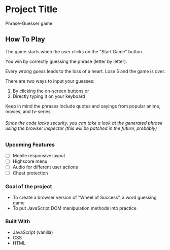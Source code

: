 # Project Title

Phrase-Guesser game

## How To Play

The game starts when the user clicks on the "Start Game" button.

You win by correctly guessing the phrase (letter by letter).

Every wrong guess leads to the loss of a heart. Lose 5 and the game is over.

There are two ways to input your guesses:

1. By clicking the on-screen buttons or
2. Directly typing it on your keyboard

Keep in mind the phrases include quotes and sayings from popular anime, movies, and tv-series

###### _Since the code lacks security, you can take a look at the generated phrase using the browser inspector (this will be patched in the future, probably)_

### Upcoming Features

- [ ] Mobile responsive layout
- [ ] Highscore menu
- [ ] Audio for different user actions
- [ ] Cheat protection

### Goal of the project

- To create a browser version of “Wheel of Success”, a word guessing game
- To put JavaScript DOM manipulation methods into practice

### Built With

- JavaScript (vanilla)
- CSS
- HTML
